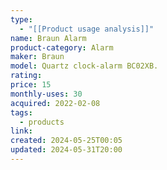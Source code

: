 ```yaml
---
type:
  - "[[Product usage analysis]]"
name: Braun Alarm
product-category: Alarm
maker: Braun
model: Quartz clock-alarm BC02XB.
rating: 
price: 15
monthly-uses: 30
acquired: 2022-02-08
tags:
  - products
link: 
created: 2024-05-25T00:05
updated: 2024-05-31T20:00
---
```

